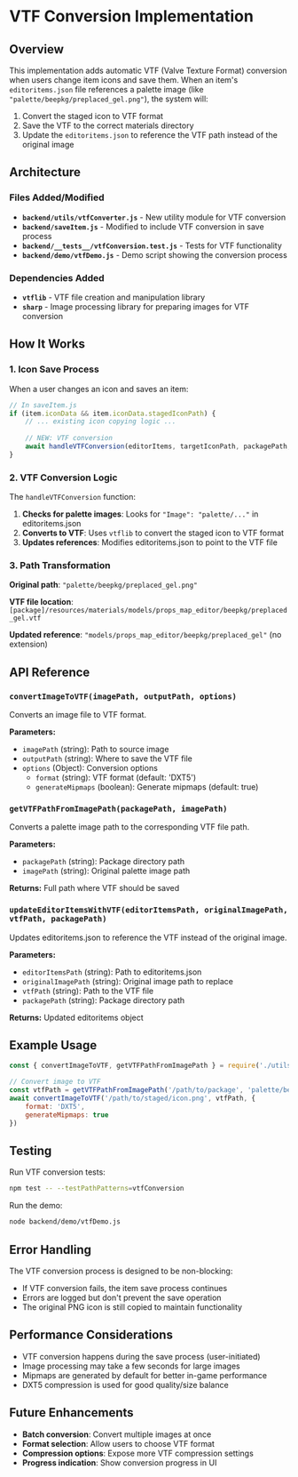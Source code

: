 # VTF Conversion Implementation

## Overview

This implementation adds automatic VTF (Valve Texture Format) conversion when users change item icons and save them. When an item's `editoritems.json` file references a palette image (like `"palette/beepkg/preplaced_gel.png"`), the system will:

1. Convert the staged icon to VTF format
2. Save the VTF to the correct materials directory 
3. Update the `editoritems.json` to reference the VTF path instead of the original image

## Architecture

### Files Added/Modified

- **`backend/utils/vtfConverter.js`** - New utility module for VTF conversion
- **`backend/saveItem.js`** - Modified to include VTF conversion in save process
- **`backend/__tests__/vtfConversion.test.js`** - Tests for VTF functionality
- **`backend/demo/vtfDemo.js`** - Demo script showing the conversion process

### Dependencies Added

- **`vtflib`** - VTF file creation and manipulation library
- **`sharp`** - Image processing library for preparing images for VTF conversion

## How It Works

### 1. Icon Save Process

When a user changes an icon and saves an item:

```javascript
// In saveItem.js
if (item.iconData && item.iconData.stagedIconPath) {
    // ... existing icon copying logic ...
    
    // NEW: VTF conversion
    await handleVTFConversion(editorItems, targetIconPath, packagePath, editorItemsPath)
}
```

### 2. VTF Conversion Logic

The `handleVTFConversion` function:

1. **Checks for palette images**: Looks for `"Image": "palette/..."` in editoritems.json
2. **Converts to VTF**: Uses `vtflib` to convert the staged icon to VTF format
3. **Updates references**: Modifies editoritems.json to point to the VTF file

### 3. Path Transformation

**Original path**: `"palette/beepkg/preplaced_gel.png"`

**VTF file location**: `[package]/resources/materials/models/props_map_editor/beepkg/preplaced_gel.vtf`

**Updated reference**: `"models/props_map_editor/beepkg/preplaced_gel"` (no extension)

## API Reference

### `convertImageToVTF(imagePath, outputPath, options)`

Converts an image file to VTF format.

**Parameters:**
- `imagePath` (string): Path to source image
- `outputPath` (string): Where to save the VTF file
- `options` (Object): Conversion options
  - `format` (string): VTF format (default: 'DXT5')
  - `generateMipmaps` (boolean): Generate mipmaps (default: true)

### `getVTFPathFromImagePath(packagePath, imagePath)`

Converts a palette image path to the corresponding VTF file path.

**Parameters:**
- `packagePath` (string): Package directory path
- `imagePath` (string): Original palette image path

**Returns:** Full path where VTF should be saved

### `updateEditorItemsWithVTF(editorItemsPath, originalImagePath, vtfPath, packagePath)`

Updates editoritems.json to reference the VTF instead of the original image.

**Parameters:**
- `editorItemsPath` (string): Path to editoritems.json
- `originalImagePath` (string): Original image path to replace
- `vtfPath` (string): Path to the VTF file
- `packagePath` (string): Package directory path

**Returns:** Updated editoritems object

## Example Usage

```javascript
const { convertImageToVTF, getVTFPathFromImagePath } = require('./utils/vtfConverter')

// Convert image to VTF
const vtfPath = getVTFPathFromImagePath('/path/to/package', 'palette/beepkg/icon.png')
await convertImageToVTF('/path/to/staged/icon.png', vtfPath, {
    format: 'DXT5',
    generateMipmaps: true
})
```

## Testing

Run VTF conversion tests:

```bash
npm test -- --testPathPatterns=vtfConversion
```

Run the demo:

```bash
node backend/demo/vtfDemo.js
```

## Error Handling

The VTF conversion process is designed to be non-blocking:

- If VTF conversion fails, the item save process continues
- Errors are logged but don't prevent the save operation
- The original PNG icon is still copied to maintain functionality

## Performance Considerations

- VTF conversion happens during the save process (user-initiated)
- Image processing may take a few seconds for large images
- Mipmaps are generated by default for better in-game performance
- DXT5 compression is used for good quality/size balance

## Future Enhancements

- **Batch conversion**: Convert multiple images at once
- **Format selection**: Allow users to choose VTF format
- **Compression options**: Expose more VTF compression settings
- **Progress indication**: Show conversion progress in UI